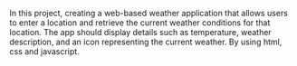  In this project,  creating a web-based weather application that allows users to
enter a location and retrieve the current weather conditions for that location. The app should
display details such as temperature, weather description, and an icon representing the current
weather. By using html, css and javascript.
